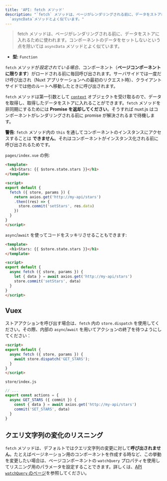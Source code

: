```yaml
---
title: 'API: fetch メソッド'
description: "`fetch` メソッドは、ページがレンダリングされる前に、データをストアに入れるために使われます。コンポーネントのデータをセットしないという点を除いては
  `asyncData`メソッドとよく似ています。"
---
```


> fetch メソッドは、ページがレンダリングされる前に、データをストアに入れるために使われます。コンポーネントのデータをセットしないという点を除いては `asyncData` メソッドとよく似ています。

- **型:** `Function`

`fetch` メソッドが*設定されている場合*、コンポーネント（**ページコンポーネントに限ります**）がロードされる前に毎回呼び出されます。サーバサイドでは一度だけ呼び出され（Nuxt アプリケーションへの最初のリクエスト時）、クライアントサイドでは他のルートへ移動したときに呼び出されます。

`fetch` メソッドは第一引数として [ `context`](/api/context) オブジェクトを受け取るので、データを取得し、取得したデータをストアに入れることができます。`fetch` メソッドを非同期にするためには **Promise を返却してください**。そうすれば nuxt.js はコンポーネントがレンダリングされる前に promise が解決されるまで待機します。

<div class="Alert Alert--orange">

**警告**: `fetch` メソッド内の `this` を通してコンポーネントのインスタンスにアクセスすることは **できません**。それはコンポーネントがインスタンス化される前に呼び出されるためです。

</div>

`pages/index.vue` の例:

```html
<template>
  <h1>Stars: {{ $store.state.stars }}</h1>
</template>

<script>
export default {
  fetch ({ store, params }) {
    return axios.get('http://my-api/stars')
    .then((res) => {
      store.commit('setStars', res.data)
    })
  }
}
</script>
```

`async`/`await` を使ってコードをスッキリさせることもできます:

```html
<template>
  <h1>Stars: {{ $store.state.stars }}</h1>
</template>

<script>
export default {
  async fetch ({ store, params }) {
    let { data } = await axios.get('http://my-api/stars')
    store.commit('setStars', data)
  }
}
</script>
```

## Vuex

ストアアクションを呼び出す場合は、`fetch` 内の `store.dispatch` を使用してください。その際、内部の `async`/`await` を用いてアクションの終了を待つようにしてください：

```html
<script>
export default {
  async fetch ({ store, params }) {
    await store.dispatch('GET_STARS');
  }
}
</script>
```

`store/index.js`

```js
// ...
export const actions = {
  async GET_STARS ({ commit }) {
    const { data } = await axios.get('http://my-api/stars')
    commit('SET_STARS', data)
  }
}
```

## クエリ文字列の変化のリスニング

`fetch` メソッドは、デフォルトではクエリ文字列の変更に対して**呼び出されません**。たとえばページネーション用のコンポーネントを作成する時など、この挙動を変更したい場合は、ページコンポーネントの `watchQuery` プロパティを使用してリスニング用のパラメータを設定することできます。詳しくは、<a href="/api/pages-watchquery" data-md-type="link">API `watchQuery` のページ</a>を参照してください。
